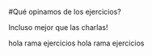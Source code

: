 #Qué opinamos de los ejercicios?

Incluso mejor que las charlas!

hola rama ejercicios
hola rama ejercicios
